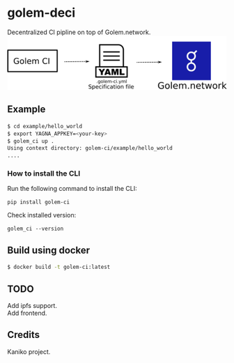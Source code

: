 # golem-deci
Decentralized CI pipline on top of Golem.network.
[![Golem CI](assets/cover.png)](https://github.com/hhio618/golem-ci "Golem CI")


## Example
```sh
$ cd example/hello_world
$ export YAGNA_APPKEY=<your-key>
$ golem_ci up .
Using context directory: golem-ci/example/hello_world
....
```
### How to install the CLI
Run the following command to install the CLI:
```console
pip install golem-ci
```  
Check installed version:
```console
golem_ci --version
```

## Build using docker
```sh
$ docker build -t golem-ci:latest
```

## TODO
Add ipfs support.  
Add frontend.
## Credits
Kaniko project.  
